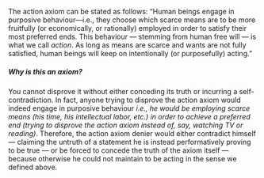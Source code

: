 The action axiom can be stated as follows: 
“Human beings engage in purposive behaviour—i.e., they choose which scarce means are to be more fruitfully (or economically, or rationally) employed in order to satisfy their most preferred ends. This behaviour — stemming from human free will — is what we call _action_. As long as means are scarce and wants are not fully satisfied, human beings will keep on intentionally (or purposefully) acting.”

##### Why is this an axiom? 
You cannot disprove it without either conceding its truth or incurring a self-contradiction. 
In fact, anyone trying to disprove the action axiom would indeed engage in purposive behaviour _i.e., he would be employing scarce means (his time, his intellectual labor, etc.) in order to achieve a preferred end (trying to disprove the action axiom instead of, say, watching TV or reading)_. 
Therefore, the action axiom denier would either contradict himself — claiming the untruth of a statement he is instead performatively proving to be true — or be forced to concede the truth of the axiom itself — because otherwise he could not maintain to be acting in the sense we defined above.